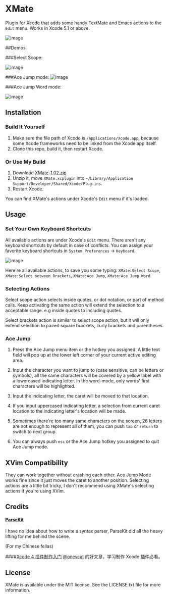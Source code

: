 XMate
==============

Plugin for Xcode that adds some handy TextMate and Emacs actions to the `Edit` menu. Works in Xcode 5.1 or above.

![image](http://shrani.si/f/1e/aO/YOG53s9/xmateeditmenu.png)

##Demos

###Select Scope:

![image](http://shrani.si/f/3o/ay/2pXNSDZr/xmatescope.gif)

###Ace Jump mode:
![image](http://shrani.si/f/3I/uK/49yjQ1Av/acejumpchar.gif)

###Ace Jump Word mode:

![image](http://shrani.si/f/2W/4x/111moo/xmateacejump.gif)

## Installation

### Build It Yourself
1. Make sure the file path of Xcode is `/Applications/Xcode.app`, because some Xcode frameworks need to be linked from the Xcode app itself.
2. Clone this repo, build it, then restart Xcode.

### Or Use My Build
1. Download [XMate-1.02.zip](http://www.indieworks.org/files/XMate-1.02.zip)
2. Unzip it, move `XMate.xcplugin` into `~/Library/Application Support/Developer/Shared/Xcode/Plug-ins`.
3. Restart Xcode.

You can find XMate's actions under Xcode's `Edit` menu if it's loaded.

## Usage

### Set Your Own Keyboard Shortcuts

All available actions are under Xcode's `Edit` menu. There aren't any keyboard shortcuts by default in case of conflicts. You can assign your favorite keyboard shortcuts in `System Preferences` -> `Keyboard`.

![image](http://shrani.si/f/1X/IM/4XjN1aFt/xmatekeyboardprefs.png)

Here're all available actions, to save you some typing: `XMate:Select Scope`, `XMate:Select between Brackets`, `XMate:Ace Jump`, `XMate:Ace Jump Word`.

### Selecting Actions

Select scope action selects inside quotes, or dot notation, or part of method calls.
Keep activating the same action will extend the selection to a acceptable range.
e.g inside quotes to including quotes.

Select brackets action is similar to select scope action, but it will only extend selection to paired square brackets, curly brackets and parentheses.

### Ace Jump

1. Press the Ace Jump menu item or the hotkey you assigned. A little text field will pop up at the lower left corner of your current active editing area.

2. Input the character you want to jump to (case sensitive, can be letters or symbols), all the same characters will be covered by a yellow label with a lowercased indicating letter. In the word-mode, only words' first characters will be highlighted.

3. Input the indicating letter, the caret will be moved to that location.

4. If you input uppercased indicating letter, a selection from current caret location to the indicating letter's location will be made.

5. Sometimes there're too many same characters on the screen, 26 letters are not enough to represent all of them, you can push `tab` or `return` to switch to next group.

6. You can always push `esc` or the Ace Jump hotkey you assigned to quit Ace Jump mode.

## XVim Compatibility

They can work together without crashing each other. Ace Jump Mode works fine since it just moves the caret to another position. Selecting actions are a little bit tricky, I don't recommend using XMate's selecting actions if you're using XVim.

## Credits

#### [ParseKit](http://parsekit.com/)
I have no idea about how to write a syntax parser, ParseKit did all the heavy lifting for me behind the scene.

(For my Chinese fellas)

####[Xcode 4 插件制作入门](http://onevcat.com/2013/02/xcode-plugin/)
[@onevcat](https://twitter.com/onevcat) 的好文章，学习制作 Xcode 插件必看。

## License

XMate is available under the MIT license. See the LICENSE.txt file for more information.
